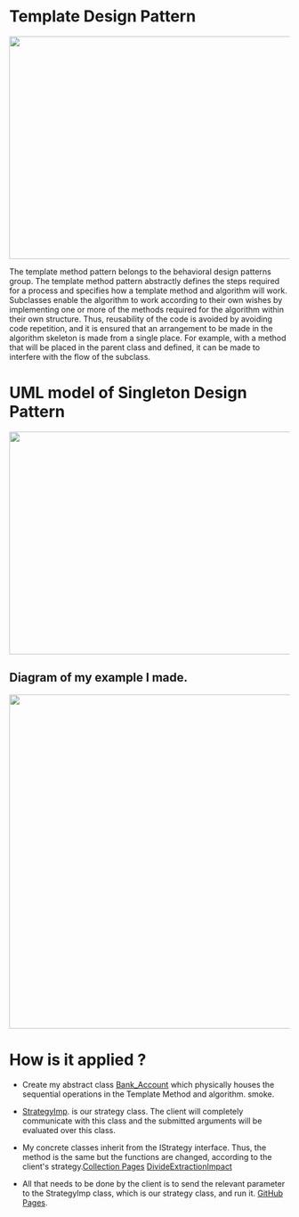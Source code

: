 # Template Design Pattern

<img src="https://refactoring.guru/images/patterns/diagrams/template-method/live-example.png?id=2485d52852f87da06c9cc0e2fd257d6a" width="600" height="400">

The template method pattern belongs to the behavioral design patterns group. The template method pattern abstractly defines the steps required for a process and specifies how a template method and algorithm will work. Subclasses enable the algorithm to work according to their own wishes by implementing one or more of the methods required for the algorithm within their own structure. Thus, reusability of the code is avoided by avoiding code repetition, and it is ensured that an arrangement to be made in the algorithm skeleton is made from a single place. For example, with a method that will be placed in the parent class and defined, it can be made to interfere with the flow of the subclass.

# UML model of Singleton Design Pattern

<img src="https://miro.medium.com/max/1382/1*ayWiwk1YjAlLUYzN9fleqw.png" width="600" height="400">

## Diagram of my example I made.

<img src="https://user-images.githubusercontent.com/96787308/158880917-f0bdbcb7-9e31-4a07-9658-78a4ccc3f8ed.png" width="600" height="600">


# How is it applied ?

- Create my abstract class [Bank_Account](https://github.com/oguzhanKomcu/Design_Patterns/blob/master/Behavioral_Patterns/Template_Method_Design_Pattern/Bank_Account.cs) which physically houses the sequential operations in the Template Method and algorithm.
smoke. 

- [StrategyImp](https://github.com/oguzhanKomcu/Design_Patterns/blob/master/Behavioral_Patterns/Strategy_Design_Pattern/StrategyImp.cs). is our strategy class. The client will completely communicate with this class and the submitted arguments will be evaluated over this class.
 
- My concrete classes inherit from the IStrategy interface. Thus, the method is the same but the functions are changed, according to the client's strategy.[Collection Pages](https://github.com/oguzhanKomcu/Design_Patterns/blob/master/Behavioral_Patterns/Strategy_Design_Pattern/Collection.cs) [Divide](https://github.com/oguzhanKomcu/Design_Patterns/blob/master/Behavioral_Patterns/Strategy_Design_Pattern/Divide.cs)[Extraction](https://github.com/oguzhanKomcu/Design_Patterns/blob/master/Behavioral_Patterns/Strategy_Design_Pattern/Extraction.cs)[Impact](https://github.com/oguzhanKomcu/Design_Patterns/blob/master/Behavioral_Patterns/Strategy_Design_Pattern/Impact.cs)

- All that needs to be done by the client is to send the relevant parameter to the StrategyImp class, which is our strategy class, and run it. [GitHub Pages](https://github.com/oguzhanKomcu/Design_Patterns/blob/master/Behavioral_Patterns/Strategy_Design_Pattern/Program.cs).
